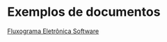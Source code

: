 # Exemplos de documentos


<a href="../images/fluxograma_elet_soft.pdf" target="_blank">Fluxograma Eletrônica Software</a>
>
<object data="../images/fluxograma_elet_soft.pdf" type="application/pdf" width="100%"> </object>



